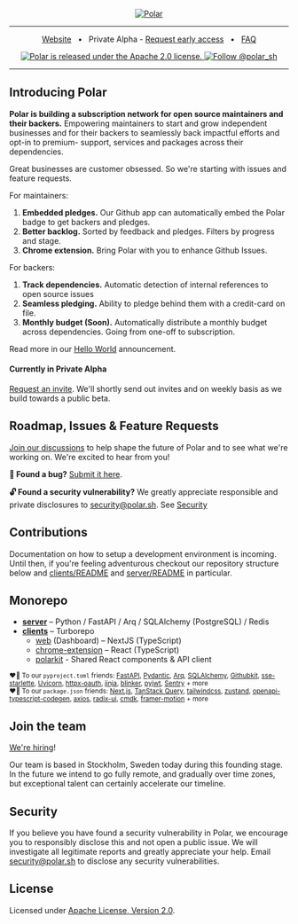 <p align="center">
  <a href="https://polar.sh">
  <picture>
    <source media="(prefers-color-scheme: dark)" srcset="https://github.com/polarsource/polar/assets/1426460/5cb6879b-f359-457c-81ff-c807797f2b6f">
    <source media="(prefers-color-scheme: light)" srcset="https://github.com/polarsource/polar/assets/1426460/5cb6879b-f359-457c-81ff-c807797f2b6f">
    <img alt="Polar" src="https://github.com/polarsource/polar/assets/1426460/5cb6879b-f359-457c-81ff-c807797f2b6f">
    </picture>
  </a>
</p>

<hr />
<div align="center">
  
<a href="https://polar.sh">Website</a>
<span>&nbsp;&nbsp;•&nbsp;&nbsp;</span>
<span>Private Alpha - <a href="https://polar.sh/request">Request early access</a></span>
<span>&nbsp;&nbsp;•&nbsp;&nbsp;</span>
<a href="https://polar.sh/faq">FAQ</a>


<p align="center">
  <a href="https://github.com/medusajs/medusa/blob/develop/LICENSE">
    <img src="https://img.shields.io/badge/license-Apache%202.0-blue.svg" alt="Polar is released under the Apache 2.0 license." />
  </a>

  <a href="https://twitter.com/intent/follow?screen_name=polar_sh">
    <img src="https://img.shields.io/twitter/follow/polar_sh.svg?label=Follow%20@polar_sh" alt="Follow @polar_sh" />
  </a>
</p>
</div>
<hr />

## Introducing Polar

**Polar is building a subscription network for open source maintainers and their backers.** Empowering maintainers to start and grow independent businesses and for their backers to seamlessly back impactful efforts and opt-in to premium- support, services and packages across their dependencies.

Great businesses are customer obsessed. So we're starting with issues and feature requests.

For maintainers:
1. **Embedded pledges.** Our Github app can automatically embed the Polar badge to get backers and pledges.
2. **Better backlog.** Sorted by feedback and pledges. Filters by progress and stage.
3. **Chrome extension.** Bring Polar with you to enhance Github Issues.

For backers:
1. **Track dependencies.** Automatic detection of internal references to open source issues
2. **Seamless pledging.** Ability to pledge behind them with a credit-card on file.
3. **Monthly budget (Soon).** Automatically distribute a monthly budget across dependencies. Going from one-off to subscription. 

Read more in our [Hello World](https://github.com/orgs/polarsource/discussions/391) announcement.

#### Currently in Private Alpha
[Request an invite](https://polar.sh/request). We'll shortly send out invites and on weekly basis as we build towards a public beta. 

## Roadmap, Issues & Feature Requests
[Join our discussions](https://github.com/orgs/polarsource/discussions) to help shape the future of Polar and to see what we're working on. We're excited to hear from you!

**🐛 Found a bug?** [Submit it here](https://github.com/polarsource/polar/issues).

**🔓 Found a security vulnerability?** We greatly appreciate responsible and private disclosures to security@polar.sh. See [Security](./README.md#Security)

## Contributions
Documentation on how to setup a development environment is incoming. Until then, if you're feeling adventurous checkout our repository structure below and [clients/README](./clients/README.md) and [server/README](./server/README.md) in particular.

## Monorepo
* **[server](./server/README.md)** – Python / FastAPI / Arq / SQLAlchemy (PostgreSQL) / Redis
* **[clients](./clients/README.md)** – Turborepo
  * [web](./clients/apps/web) (Dashboard) – NextJS (TypeScript)
  * [chrome-extension](./clients/apps/chrome-extension) – React (TypeScript)
  * [polarkit](./clients/packages/polarkit) - Shared React components & API client

<sub>♥️🙏 To our `pyproject.toml` friends: [FastAPI](https://github.com/tiangolo/fastapi), [Pydantic](https://github.com/pydantic/pydantic), [Arq](https://github.com/samuelcolvin/arq), [SQLAlchemy](https://github.com/sqlalchemy/sqlalchemy), [Githubkit](https://github.com/yanyongyu/githubkit), [sse-starlette](https://github.com/sysid/sse-starlette), [Uvicorn](https://github.com/encode/uvicorn), [httpx-oauth](https://github.com/frankie567/httpx-oauth), [jinja](https://github.com/pallets/jinja), [blinker](https://github.com/pallets-eco/blinker), [pyjwt](https://github.com/jpadilla/pyjwt), [Sentry](https://github.com/getsentry/sentry) + more</sub><br />
<sub>♥️🙏 To our `package.json` friends: [Next.js](https://github.com/vercel/next.js/), [TanStack Query](https://github.com/TanStack/query), [tailwindcss](https://github.com/tailwindlabs/tailwindcss), [zustand](https://github.com/pmndrs/zustand), [openapi-typescript-codegen](https://github.com/ferdikoomen/openapi-typescript-codegen), [axios](https://github.com/axios/axios), [radix-ui](https://github.com/radix-ui/primitives), [cmdk](https://github.com/pacocoursey/cmdk), [framer-motion](https://github.com/framer/motion) + more</sub>

## Join the team
[We're hiring](https://polar.sh/careers)!

Our team is based in Stockholm, Sweden today during this founding stage. In the future we intend to go fully remote, and gradually over time zones, but exceptional talent can certainly accelerate our timeline.

## Security
If you believe you have found a security vulnerability in Polar, we encourage you to responsibly disclose this and not open a public issue. We will investigate all legitimate reports and greatly appreciate your help. Email security@polar.sh to disclose any security vulnerabilities.

## License
Licensed under [Apache License, Version 2.0](https://www.apache.org/licenses/LICENSE-2.0).
